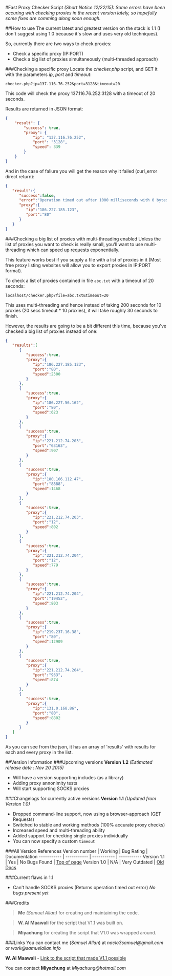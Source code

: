 #Fast Proxy Checker Script
*(Short Notice 12/22/15): Some errors have been occuring with checking proxies in the recent version lately, so hopefully some fixes are comming along soon enough.*

##How to use
The current latest and greatest version on the stack is 1.1 (I don't suggest using 1.0 because it's slow and uses very old techniques).

So, currently there are two ways to check proxies:
- Check a specific proxy (IP:PORT)
- Check a big list of proxies simultaneously (multi-threaded approach)

###Checking a specific proxy
Locate the *checker.php* script, and GET it with the parameters *ip*, *port* and *timeout*:

```
checker.php?ip=137.116.76.252&port=3128&timeout=20
```

This code will check the proxy 137.116.76.252:3128 with a timeout of 20 seconds.

Results are returned in JSON format:

```json
{
    "result": {
        "success": true,
        "proxy": {
            "ip": "137.116.76.252",
            "port": "3128",
            "speed": 339
        }
    }
}
```
And in the case of faliure you will get the reason why it failed (curl_error direct return):

```json
{
   "result":{
      "success":false,
      "error":"Operation timed out after 1000 milliseconds with 0 bytes received",
      "proxy":{
         "ip":"186.227.185.123",
         "port":"80"
      }
   }
}
```

###Checking a big list of proxies with multi-threading enabled
Unless the list of proxies you want to check is really small, you'll want to use multi-threading which can speed up requests exponentially.

This feature works best if you supply a file with a list of proxies in it (Most free proxy listing websites will allow you to export proxies in IP:PORT format).

To check a list of proxies contained in file `abc.txt` with a timeout of 20 seconds:

```
localhost/checker.php?file=abc.txt&timeout=20
```

This uses multi-threading and hence instead of taking 200 seconds for 10 proxies 
(20 secs timeout * 10 proxies), it will take roughly 30 seconds to finish.

However, the results are going to be a bit different this time, because you've checked a big list of proxies instead of one:

```json
{
   "results":[
      {
         "success":true,
         "proxy":{
            "ip":"186.227.185.123",
            "port":"80",
            "speed":2300
         }
      },
      {
         "success":true,
         "proxy":{
            "ip":"186.227.56.162",
            "port":"80",
            "speed":623
         }
      },
      {
         "success":true,
         "proxy":{
            "ip":"221.212.74.203",
            "port":"63163",
            "speed":907
         }
      },
      {
         "success":true,
         "proxy":{
            "ip":"180.166.112.47",
            "port":"8888",
            "speed":1468
         }
      },
      {
         "success":true,
         "proxy":{
            "ip":"221.212.74.203",
            "port":"12",
            "speed":802
         }
      },
      {
         "success":true,
         "proxy":{
            "ip":"221.212.74.204",
            "port":"12",
            "speed":779
         }
      },
      {
         "success":true,
         "proxy":{
            "ip":"221.212.74.204",
            "port":"19452",
            "speed":803
         }
      },
      {
         "success":true,
         "proxy":{
            "ip":"219.237.16.38",
            "port":"80",
            "speed":12909
         }
      },
      {
         "success":true,
         "proxy":{
            "ip":"221.212.74.204",
            "port":"933",
            "speed":874
         }
      },
      {
         "success":true,
         "proxy":{
            "ip":"131.0.168.86",
            "port":"80",
            "speed":8802
         }
      }
   ]
}  
```

As you can see from the json, it has an array of 'results' with results for each and every proxy in the list.






##Version Information
###Upcoming versions
**Version 1.2** *(Estimated release date : Nov 20 2015)*
- Will have a version supporting includes (as a library)
- Adding proxy annonimity tests
- Will start supporting SOCKS proxies

###Changelogs for currently active versions
**Version 1.1** *(Updated from Version 1.0)*
- Dropped command-line support, now using a browser-approach (GET Requests)
- Switched to stable and working methods (100% accurate proxy checks)
- Increased speed and multi-threading ability
- Added support for checking single proxies individually
- You can now specify a custom `timeout`

###All Version References
Version number | Working | Bug Rating | Documentation
----------- | ----------- | ----------- | -----------
Version 1.1 | Yes | No Bugs Found | [Top of page](#)
Version 1.0 | N/A | Very Outdated | [Old Docs](https://github.com/samuel-allan/FastProxyChecker/blob/master/Version%201/Documentation)

###Current flaws in 1.1
- Can't handle SOCKS proxies (Returns operation timed out error)
_No bugs present yet_

###Credits

> **Me** _(Samuel Allan)_ for creating and maintaining the code.

> **W. Al Maawali** for the script that V1.1 was built on.

> **Miyachung** for creating the script that V1.0 was wrapped around.

###Links
You can contact me (*Samuel Allan*) at _naclo3samuel@gmail.com_ or _work@samuelallan.info_

**W. Al Maawali** - [Link to the script that made V1.1 possible](https://www.digi77.com/validating-proxy-via-php/)

You can contact **Miyachung** at _Miyachung@hotmail.com_

